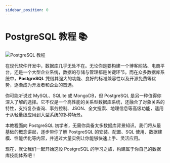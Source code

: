 ```yaml
---
sidebar_position: 0
---
```


# PostgreSQL 教程 📚

![PostgreSQL 教程](https://static.getiot.tech/cover-postgresql-tutorial.webp#center)

在现代软件开发中，数据库几乎无处不在。无论你是要构建一个博客网站、电商平台，还是一个大型企业系统，数据的存储与管理都是关键环节。而在众多数据库系统中，**PostgreSQL** 凭借其强大的功能、良好的标准兼容性以及开源免费等优势，逐渐成为开发者和企业的首选。

你可能听说过 MySQL、SQLite 或 MongoDB，但 PostgreSQL 是另一种值得你深入了解的选择。它不仅是一个高性能的关系型数据库系统，还融合了对象关系的特性，支持复杂查询、事务控制、JSON、全文搜索、地理信息等高级功能，适用于从轻量级应用到大型系统的多种场景。

本教程面向 PostgreSQL 初学者，无需你具备太多数据库背景知识。我们将从最基础的概念讲起，逐步带你了解 PostgreSQL 的安装、配置、SQL 使用、数据建模、性能优化等内容，并通过大量实例让你能够快速上手、灵活应用。

现在，就让我们一起开始这段 PostgreSQL 的学习之旅，构建属于你自己的数据库技能体系吧！
